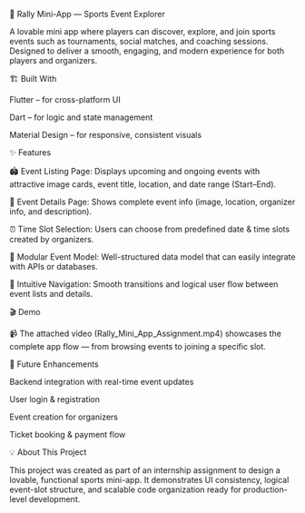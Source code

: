 🎾 Rally Mini-App — Sports Event Explorer

A lovable mini app where players can discover, explore, and join sports events such as tournaments, social matches, and coaching sessions. Designed to deliver a smooth, engaging, and modern experience for both players and organizers.

🏗️ Built With

Flutter – for cross-platform UI

Dart – for logic and state management

Material Design – for responsive, consistent visuals

✨ Features

🏟️ Event Listing Page: Displays upcoming and ongoing events with attractive image cards, event title, location, and date range (Start–End).

📅 Event Details Page: Shows complete event info (image, location, organizer info, and description).

⏰ Time Slot Selection: Users can choose from predefined date & time slots created by organizers.

💾 Modular Event Model: Well-structured data model that can easily integrate with APIs or databases.

🧭 Intuitive Navigation: Smooth transitions and logical user flow between event lists and details.

🎬 Demo

📹 The attached video (Rally_Mini_App_Assignment.mp4) showcases the complete app flow — from browsing events to joining a specific slot.

🚀 Future Enhancements

Backend integration with real-time event updates

User login & registration

Event creation for organizers

Ticket booking & payment flow

💡 About This Project

This project was created as part of an internship assignment to design a lovable, functional sports mini-app.
It demonstrates UI consistency, logical event-slot structure, and scalable code organization ready for production-level development.

